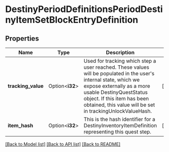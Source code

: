 # DestinyPeriodDefinitionsPeriodDestinyItemSetBlockEntryDefinition

## Properties

Name | Type | Description | Notes
------------ | ------------- | ------------- | -------------
**tracking_value** | Option<**i32**> | Used for tracking which step a user reached. These values will be populated in the user's internal state, which we expose externally as a more usable DestinyQuestStatus object. If this item has been obtained, this value will be set in trackingUnlockValueHash. | [optional]
**item_hash** | Option<**i32**> | This is the hash identifier for a DestinyInventoryItemDefinition representing this quest step. | [optional]

[[Back to Model list]](../README.md#documentation-for-models) [[Back to API list]](../README.md#documentation-for-api-endpoints) [[Back to README]](../README.md)


